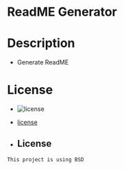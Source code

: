 # ReadME Generator
  # Description
  - Generate ReadME
  # License
  - ![license](https://img.shields.io/badge/license-BSD-blue.svg)
    
  - [license](#license)
    
  -  ## License
    This project is using BSD
    
